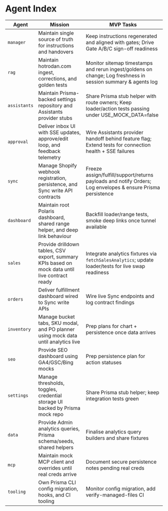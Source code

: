 <!-- GENERATED BY manager. DO NOT EDIT.
     Source: coordination/registry/agents.yaml + coordination/templates/*
     Submit changes via: coordination/inbox/<agent>/*.md
     Instructions-Version: 1.0.2  Generated: 2025-09-27T20:30:00+00:00 -->
# Agent Index

| Agent | Mission | MVP Tasks |
| --- | --- | --- |
| `manager` | Maintain single source of truth for instructions and handovers | Keep instructions regenerated and aligned with gates; Drive Gate A/B/C sign-off readiness |
| `rag` | Maintain hotrodan.com ingest, corrections, and golden tests | Monitor sitemap timestamps and rerun ingest/goldens on change; Log freshness in session summary & agents log |
| `assistants` | Maintain Prisma-backed settings repository and Assistants provider stubs | Share Prisma stub helper with route owners; Keep loader/action tests passing under USE_MOCK_DATA=false |
| `approval` | Deliver inbox UI with SSE updates, approve/edit loop, and feedback telemetry | Wire Assistants provider handoff behind feature flag; Extend tests for connection health + SSE failures |
| `sync` | Manage Shopify webhook registration, persistence, and Sync write API contracts | Freeze assign/fulfill/support/returns payloads and notify Orders; Log envelopes & ensure Prisma persistence |
| `dashboard` | Maintain root Polaris dashboard, shared range helper, and deep link behaviour | Backfill loader/range tests, smoke deep links once tunnel available |
| `sales` | Provide drilldown tables, CSV export, summary KPIs based on mock data until live contract ready | Integrate analytics fixtures via `fetchSalesAnalytics`; update loader/tests for live swap readiness |
| `orders` | Deliver fulfillment dashboard wired to Sync write APIs | Wire live Sync endpoints and log contract findings |
| `inventory` | Manage bucket tabs, SKU modal, and PO planner using mock data until analytics live | Prep plans for chart + persistence once data arrives |
| `seo` | Provide SEO dashboard using GA4/GSC/Bing mocks | Prep persistence plan for action statuses |
| `settings` | Manage thresholds, toggles, credential storage UI backed by Prisma mock repo | Share Prisma stub helper; keep integration tests green |
| `data` | Provide Admin analytics queries, Prisma schema/seeds, shared helpers | Finalise analytics query builders and share fixtures |
| `mcp` | Maintain mock MCP client and overrides until real creds arrive | Document secure persistence notes pending real creds |
| `tooling` | Own Prisma CLI config migration, hooks, and CI tooling | Monitor config migration, add verify-managed-files CI |

